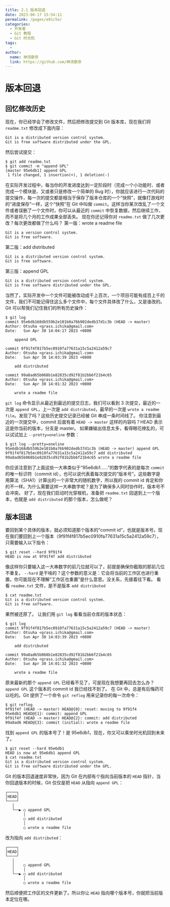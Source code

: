 ```yaml
---
title: 2.1 版本回退
date: 2023-06-17 15:54:11
permalink: /pages/e91c5e/
categories:
  - 开发者
  - Git 教程
  - Git 时光机
tags:
  - 
author: 
  name: 神流歌奈
  link: https://github.com/神流歌奈
---
```

# 版本回退

## 回忆修改历史

现在，你已经学会了修改文件，然后把修改提交到 Git 版本库，现在我们将 `readme.txt` 修改成下面内容：
```shell
Git is a distributed version control system.
Git is free software distributed under the GPL.
```
然后尝试提交：
```shell
$ git add readme.txt
$ git commit -m "append GPL"
[master 95e6db1] append GPL
 1 file changed, 1 insertion(+), 1 deletion(-)
```
在实际开发过程中，每当你的开发进度达到一定阶段时（完成一个小功能时、或者完成一个模块是、又或者只是修改一个简单的 Bug 时），你就应该进行一次代码的提交操作，每一次的提交都是相当于保存了版本仓库的一个“快照”，就像打游戏时的“进度保存”一样，这个“快照”在 Git 中叫做 `commit`。这样当你某次改乱了一个文件或者误删了一个文件时，你可以从最近的 `commit` 中恢复数据，然后继续工作，而不是将几个月的工作成果全部丢失。
现在你还记得你对 `readme.txt` 做了几次更改？每次更改都做了什么吗？
第一版：wrote a readme file
```
Git is a version control system.
Git is free software.
```
第二版：add distributed
```
Git is a distributed version control system.
Git is free software.
```
第三版：append GPL
```
Git is a distributed version control system.
Git is free software distributed under the GPL.
```
当然了，实际开发中一个文件可能被改动成千上百次，一个项目可能有成百上千的文件，我们不可能记得住这么多个文件中，每个文件具体改了什么，又是谁改的。Git 可以帮我们记住我们的所有历史操作：
```shell
$ git log
commit 95e6db168db559b2e101b0a76b902dedb37d1c3b (HEAD -> master)
Author: Otsuha <grass.ichika@gmail.com>
Date:   Sun Apr 30 14:04:17 2023 +0800

    append GPL

commit 9f91f4f817b5ec0910fa77631a15c5a2412a59c7
Author: Otsuha <grass.ichika@gmail.com>
Date:   Sun Apr 30 14:03:39 2023 +0800

    add distributed

commit 99a8ad65b068b1e82835cd92f81b2bb6f21b4c65
Author: Otsuha <grass.ichika@gmail.com>
Date:   Sun Apr 30 14:01:32 2023 +0800

    wrote a readme file
```
`git log` 命令显示从最近到最远的提交日志，我们可以看到 3 次提交，最近的一次是 `append GPL`，上一次是 `add distributed`，最早的一次是 `wrote a readme file`。发现了吗？这些历史提交记录已经被 Git 串成一条时间线了。
你注意到最近的一次提交中，commit 后面有着 `HEAD -> master` 这样的内容吗？HEAD 表示这是你当前的版本，分支是 master。
如果嫌输出信息太多，看得眼花缭乱的，可以试试加上 `--pretty=oneline` 参数：
```shell
$ git log --pretty=oneline
95e6db168db559b2e101b0a76b902dedb37d1c3b (HEAD -> master) append GPL
9f91f4f817b5ec0910fa77631a15c5a2412a59c7 add distributed
99a8ad65b068b1e82835cd92f81b2bb6f21b4c65 wrote a readme file
```
你应该注意到了上面这些一大串类似于“95e6db1......”的数字代表的是每次 `commit` 的唯一标识符（commit id），也可以说代表着每次提交的“版本号”。这些数字是用算法（SHA1）计算出的一个非常大的随机数字，所以我的 commit id 肯定和你的不一样。为什么需要这样一大串数字呢？是为了确保多人同时协作时，版本号不会冲突。
好了，现在我们启动时光穿梭机，准备把 `readme.txt` 回退到上一个版本，也就是 `add distributed` 的那个版本，怎么做呢？
## 版本回退

要回到某个具体的版本，就必须知道那个版本的“commit id”，也就是版本号。现在我们要回到上一个版本（9f91f4f817b5ec0910fa77631a15c5a2412a59c7），只需要输入以下指令：
```shell
$ git reset --hard 9f91f4
HEAD is now at 9f91f4f add distributed
```
像这样你只要输入这一大串数字的前几位就可以了，前提是确保你截取的那前几位不重复。
`--hard` 是干啥的？这个参数的意义是：它会将当前的工作区也进行重置。你可能现在不理解“工作区也重置”是什么意思。没关系，先接着往下看。
看看 `readme.txt` 文件，是不是版本 `add distributed`
```shell
$ cat readme.txt
Git is a distributed version control system.
Git is free software.
```
果然被还原了。
让我们用 `git log` 看看当前仓库的版本状态：
```shell
$ git log
commit 9f91f4f817b5ec0910fa77631a15c5a2412a59c7 (HEAD -> master)
Author: Otsuha <grass.ichika@gmail.com>
Date:   Sun Apr 30 14:03:39 2023 +0800

    add distributed

commit 99a8ad65b068b1e82835cd92f81b2bb6f21b4c65
Author: Otsuha <grass.ichika@gmail.com>
Date:   Sun Apr 30 14:01:32 2023 +0800

    wrote a readme file
```
原来最新的那个 `append GPL` 已经看不见了，可是现在我想要再回去怎么办？`append GPL` 这个版本的 commit id 我已经找不到了。
在 Git 中，总是有后悔药可以吃的。Git 提供了一个命令 `git reflog` 用来记录你的每一次命令：
```shell
$ git reflog
9f91f4f (HEAD -> master) HEAD@{0}: reset: moving to 9f91f4
95e6db1 HEAD@{1}: commit: append GPL
9f91f4f (HEAD -> master) HEAD@{2}: commit: add distributed
99a8ad6 HEAD@{3}: commit (initial): wrote a readme file
```
找到 `append GPL` 的版本号了！是 95e6db1，现在，你又可以乘坐时光机回到未来了。
```shell
$ git reset --hard 95e6db1
HEAD is now at 95e6db1 append GPL
$ cat readme.txt
Git is a distributed version control system.
Git is free software distributed under the GPL.
```
Git 的版本回退速度非常快，因为 Git 在内部有个指向当前版本的 `HEAD` 指针，当你回退版本的时候，Git 仅仅是把 `HEAD` 从指向 `append GPL`：
```
┌────┐
│HEAD│
└────┘
   │
   └──▶ ○ append GPL
        │
        ○ add distributed
        │
        ○ wrote a readme file
```
改为指向 `add distributed`：
```
┌────┐
│HEAD│
└────┘
   │
   │    ○ append GPL
   │    │
   └──▶ ○ add distributed
        │
        ○ wrote a readme file
```
然后顺便把工作区的文件更新了。所以你让 `HEAD` 指向哪个版本号，你就把当前版本定位在哪。

